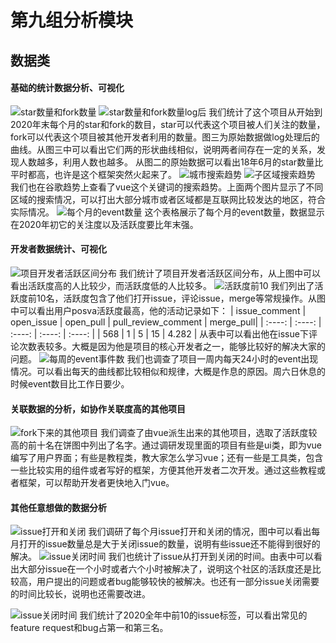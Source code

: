 # 第九组分析模块
## 数据类
#### 基础的统计数据分析、可视化
![star数量和fork数量](./image/f7.png)
![star数量和fork数量log后](./image/f8.png)
我们统计了这个项目从开始到2020年末每个月的star和fork的数目，star可以代表这个项目被人们关注的数量，fork可以代表这个项目被其他开发者利用的数量。图三为原始数据做log处理后的曲线。从图三中可以看出它们两的形状曲线相似，说明两者间存在一定的关系，发现人数越多，利用人数也越多。
从图二的原始数据可以看出18年6月的star数量比平时都高，也许是这个框架突然火起来了。
![城市搜索趋势](./image/城市搜索趋势.png)
![子区域搜索趋势](./image/子区域搜索趋势.png)
我们也在谷歌趋势上查看了vue这个关键词的搜索趋势。上面两个图片显示了不同区域的搜索情况，可以打出大部分城市或者区域都是互联网比较发达的地区，符合实际情况。
![每个月的event数量](./image/f4.png)
这个表格展示了每个月的event数量，数据显示在2020年初它的关注度以及活跃度要比年末强。
#### 开发者数据统计、可视化
![项目开发者活跃区间分布](./image/f1.png)
我们统计了项目开发者活跃区间分布，从上图中可以看出活跃度高的人比较少，而活跃度低的人比较多。
![活跃度前10](./image/f2.png)
我们列出了活跃度前10名，活跃度包含了他们打开issue，评论issue，merge等常规操作。从图中可以看出用户posva活跃度最高，他的活动记录如下：
| issue_comment | open_issue | open_pull | pull_review_comment | merge_pull|
| :----: | :----: | :----: | :----: | :----: |
| 568 | 1 | 5 | 15 | 4.282 |
从表中可以看出他在issue下评论次数表较多。大概是因为他是项目的核心开发者之一，能够比较好的解决大家的问题。
![每周的event事件数](./image/f3.png)
我们也调查了项目一周内每天24小时的event出现情况。可以看出每天的曲线都比较相似和规律，大概是作息的原因。周六日休息的时候event数目比工作日要少。
#### 关联数据的分析，如协作关联度高的其他项目
![fork下来的其他项目](./image/f9.png)
我们调查了由vue派生出来的其他项目，选取了活跃度较高的前十名在饼图中列出了名字。通过调研发现里面的项目有些是ui类，即为vue编写了用户界面；有些是教程类，教大家怎么学习vue；还有一些是工具类，包含一些比较实用的组件或者写好的框架，方便其他开发者二次开发。通过这些教程或者框架，可以帮助开发者更快地入门vue。
#### 其他任意想做的数据分析
![issue打开和关闭](./image/f5.png)
我们调研了每个月issue打开和关闭的情况，图中可以看出每月打开的issue数量总是大于关闭issue的数量，说明有些issue还不能得到很好的解决。
![issue关闭时间](./image/f6.png)
我们也统计了issue从打开到关闭的时间。由表中可以看出大部分issue在一个小时或者六个小时被解决了，说明这个社区的活跃度还是比较高，用户提出的问题或者bug能够较快的被解决。也还有一部分issue关闭需要的时间比较长，说明也还需要改进。

![issue关闭时间](./image/f10.png)
我们统计了2020全年中前10的issue标签，可以看出常见的feature request和bug占第一和第三名。